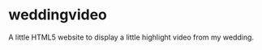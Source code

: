 weddingvideo
============

A little HTML5 website to display a little highlight video from my wedding.
